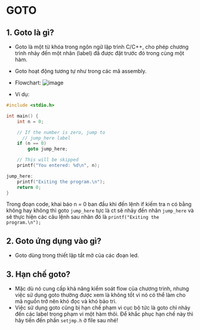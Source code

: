 # GOTO
## 1. Goto là gì?
-  Goto là một từ khóa trong ngôn ngữ lập trình C/C++, cho phép chương trình nhảy 
đến một nhãn (label) đã được đặt trước đó trong cùng một hàm.
- Goto hoạt động tương tự như trong các mã assembly.
  
- Flowchart:
![image](https://github.com/user-attachments/assets/eb22244a-1e29-48a7-9abb-47f2c5de3614)
- Ví dụ:
```cpp
#include <stdio.h>

int main() {
    int n = 0;  

    // If the number is zero, jump to
      // jump_here label
    if (n == 0)
        goto jump_here;

    // This will be skipped
    printf("You entered: %d\n", n);

jump_here:
    printf("Exiting the program.\n");
    return 0;
}
```
Trong đoạn code, khai báo n = 0 ban đầu khi đến lệnh if kiếm tra n có bằng không hay không thì goto `jump_here` tực là ct sẽ nhảy đến nhãn `jump_here` và sẽ thực hiện các câu lệnh sau nhãn đó là `printf("Exiting the program.\n");`
## 2. Goto ứng dụng vào gì?
- Goto dùng trong thiết lập tắt mở của các đoạn led.
## 3. Hạn chế goto?
- Mặc dù nó cung cấp khả 
năng kiểm soát flow của chương trình, nhưng việc sử dụng goto thường được xem là 
không tốt vì nó có thể làm cho mã nguồn trở nên khó đọc và khó bảo trì.
- Việc sử dụng goto cũng bị hạn chế phạm vi cục bộ tức là goto chỉ nhảy đến các label trong phạm vi một hàm thôi. Để khắc phục hạn chế này thì hãy tiến đến phần `setjmp.h` ở file sau nhé!
